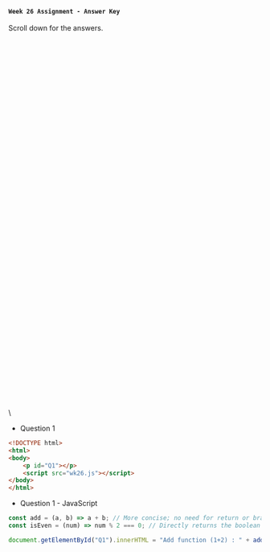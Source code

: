 **`Week 26 Assignment - Answer Key`**
\
\
Scroll down for the answers.
\
\
\
\
\
\
\
\
\
\
\
\
\
\
\
\
\
\
\
\
\
\
\
\
\
\
\
\
\
\
\
\
\
\
\
\
\
\
\
\
\
\
\
\
\
\

- Question 1
```html
<!DOCTYPE html>
<html>
<body>
    <p id="Q1"></p>
    <script src="wk26.js"></script>
</body>
</html>
```
- Question 1 - JavaScript
```js
const add = (a, b) => a + b; // More concise; no need for return or braces
const isEven = (num) => num % 2 === 0; // Directly returns the boolean value

document.getElementById("Q1").innerHTML = "Add function (1+2) : " + add(1,2) + "<br>Even check function (7) : " + isEven(7);
```
